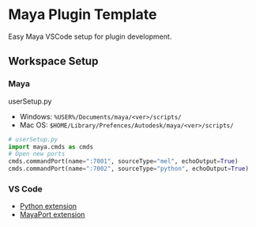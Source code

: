 # Maya Plugin Template
Easy Maya VSCode setup for plugin development.
## Workspace Setup
### Maya
userSetup.py
* Windows: `%USER%/Documents/maya/<ver>/scripts/`
* Mac OS: `$HOME/Library/Prefences/Autodesk/maya/<ver>/scripts/`
``` python
# userSetup.py
import maya.cmds as cmds
# Open new ports
cmds.commandPort(name=":7001", sourceType="mel", echoOutput=True)
cmds.commandPort(name=":7002", sourceType="python", echoOutput=True)
```
### VS Code
* [Python extension](https://github.com/Microsoft/vscode-python)
* [MayaPort extension](https://github.com/NCCA/mayaport)